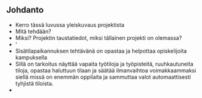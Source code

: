 ## Johdanto

* Kerro tässä luvussa yleiskuvaus projektista
* Mitä tehdään?
* Miksi? Projektin taustatiedot, miksi tällainen projekti on olemassa?
* '
* Sisätilapaikannuksen tehtävänä on opastaa ja helpottaa opiskelijoita kampuksella
* Sillä on tarkoitus näyttää vapaita työtiloja ja työpisteitä, ruuhkautuneita tiloja, opastaa haluttuun tilaan ja säätää ilmanvaihtoa voimakkaammaksi siellä missä on enemmän oppilaita ja sammuttaa valot automaattisesti tyhjistä tiloista.
* 
